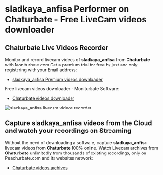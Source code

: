 # sladkaya_anfisa Performer on Chaturbate - Free LiveCam videos downloader

## Chaturbate Live Videos Recorder

Monitor and record livecam videos of **sladkaya_anfisa** from **Chaturbate** with Moniturbate.com
Get a premium trial for free by just and only registering with your Email address:
* [sladkaya_anfisa Premium videos downloader](https://moniturbate.com/request-demo-licence-key.html)

Free livecam videos downloader - Moniturbate Software:
* [Chaturbate videos downloader](https://moniturbate.com/moniturbate-download-software.html)

![sladkaya_anfisa livecam videos recorder](https://peachurnet.com/templates/moniturbate-software.png)


## Capture sladkaya_anfisa videos from the Cloud and watch your recordings on Streaming

Without the need of downloading a software, capture **sladkaya_anfisa** livecam videos from **Chaturbate** 100% online.
Watch Livecam archives from **Chaturbate** unlimitedly from thousands of existing recordings, only on Peachurbate.com and its websites network:
* [Chaturbate videos archives](https://peachurnet.com/)